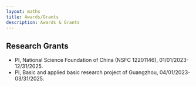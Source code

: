 ```yaml
---
layout: maths
title: Awards/Grants
description: Awards & Grants
---
```

## Research Grants
- PI, National Science Foundation of China (NSFC 12201146), 01/01/2023-12/31/2025.
- PI, Basic and applied basic research project of Guangzhou, 04/01/2023-03/31/2025.



